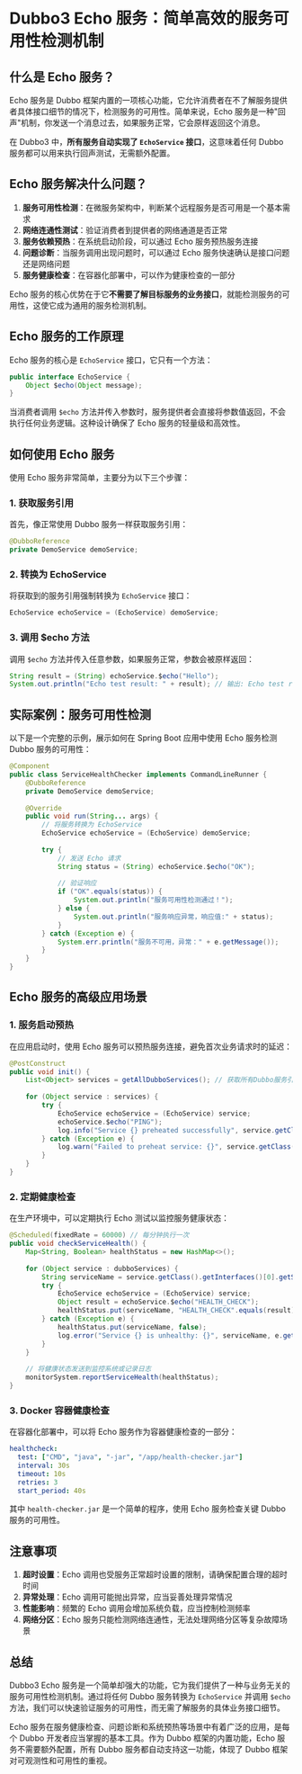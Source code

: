 # Dubbo3 Echo 服务：简单高效的服务可用性检测机制

## 什么是 Echo 服务？

Echo 服务是 Dubbo 框架内置的一项核心功能，它允许消费者在不了解服务提供者具体接口细节的情况下，检测服务的可用性。简单来说，Echo 服务是一种"回声"机制，你发送一个消息过去，如果服务正常，它会原样返回这个消息。

在 Dubbo3 中，**所有服务自动实现了 `EchoService` 接口**，这意味着任何 Dubbo 服务都可以用来执行回声测试，无需额外配置。

## Echo 服务解决什么问题？

1. **服务可用性检测**：在微服务架构中，判断某个远程服务是否可用是一个基本需求
2. **网络连通性测试**：验证消费者到提供者的网络通道是否正常
3. **服务依赖预热**：在系统启动阶段，可以通过 Echo 服务预热服务连接
4. **问题诊断**：当服务调用出现问题时，可以通过 Echo 服务快速确认是接口问题还是网络问题
5. **服务健康检查**：在容器化部署中，可以作为健康检查的一部分

Echo 服务的核心优势在于它**不需要了解目标服务的业务接口**，就能检测服务的可用性，这使它成为通用的服务检测机制。

## Echo 服务的工作原理

Echo 服务的核心是 `EchoService` 接口，它只有一个方法：

```java
public interface EchoService {
    Object $echo(Object message);
}
```

当消费者调用 `$echo` 方法并传入参数时，服务提供者会直接将参数值返回，不会执行任何业务逻辑。这种设计确保了 Echo 服务的轻量级和高效性。

## 如何使用 Echo 服务

使用 Echo 服务非常简单，主要分为以下三个步骤：

### 1. 获取服务引用

首先，像正常使用 Dubbo 服务一样获取服务引用：

```java
@DubboReference
private DemoService demoService;
```

### 2. 转换为 EchoService

将获取到的服务引用强制转换为 `EchoService` 接口：

```java
EchoService echoService = (EchoService) demoService;
```

### 3. 调用 $echo 方法

调用 `$echo` 方法并传入任意参数，如果服务正常，参数会被原样返回：

```java
String result = (String) echoService.$echo("Hello");
System.out.println("Echo test result: " + result); // 输出: Echo test result: Hello
```

## 实际案例：服务可用性检测

以下是一个完整的示例，展示如何在 Spring Boot 应用中使用 Echo 服务检测 Dubbo 服务的可用性：

```java
@Component
public class ServiceHealthChecker implements CommandLineRunner {
    @DubboReference
    private DemoService demoService;
    
    @Override
    public void run(String... args) {
        // 将服务转换为 EchoService
        EchoService echoService = (EchoService) demoService;
        
        try {
            // 发送 Echo 请求
            String status = (String) echoService.$echo("OK");
            
            // 验证响应
            if ("OK".equals(status)) {
                System.out.println("服务可用性检测通过！");
            } else {
                System.out.println("服务响应异常，响应值:" + status);
            }
        } catch (Exception e) {
            System.err.println("服务不可用，异常：" + e.getMessage());
        }
    }
}
```

## Echo 服务的高级应用场景

### 1. 服务启动预热

在应用启动时，使用 Echo 服务可以预热服务连接，避免首次业务请求时的延迟：

```java
@PostConstruct
public void init() {
    List<Object> services = getAllDubboServices(); // 获取所有Dubbo服务引用
    
    for (Object service : services) {
        try {
            EchoService echoService = (EchoService) service;
            echoService.$echo("PING");
            log.info("Service {} preheated successfully", service.getClass().getName());
        } catch (Exception e) {
            log.warn("Failed to preheat service: {}", service.getClass().getName(), e);
        }
    }
}
```

### 2. 定期健康检查

在生产环境中，可以定期执行 Echo 测试以监控服务健康状态：

```java
@Scheduled(fixedRate = 60000) // 每分钟执行一次
public void checkServiceHealth() {
    Map<String, Boolean> healthStatus = new HashMap<>();
    
    for (Object service : dubboServices) {
        String serviceName = service.getClass().getInterfaces()[0].getSimpleName();
        try {
            EchoService echoService = (EchoService) service;
            Object result = echoService.$echo("HEALTH_CHECK");
            healthStatus.put(serviceName, "HEALTH_CHECK".equals(result));
        } catch (Exception e) {
            healthStatus.put(serviceName, false);
            log.error("Service {} is unhealthy: {}", serviceName, e.getMessage());
        }
    }
    
    // 将健康状态发送到监控系统或记录日志
    monitorSystem.reportServiceHealth(healthStatus);
}
```

### 3. Docker 容器健康检查

在容器化部署中，可以将 Echo 服务作为容器健康检查的一部分：

```yaml
healthcheck:
  test: ["CMD", "java", "-jar", "/app/health-checker.jar"]
  interval: 30s
  timeout: 10s
  retries: 3
  start_period: 40s
```

其中 `health-checker.jar` 是一个简单的程序，使用 Echo 服务检查关键 Dubbo 服务的可用性。

## 注意事项

1. **超时设置**：Echo 调用也受服务正常超时设置的限制，请确保配置合理的超时时间
2. **异常处理**：Echo 调用可能抛出异常，应当妥善处理异常情况
3. **性能影响**：频繁的 Echo 调用会增加系统负载，应当控制检测频率
4. **网络分区**：Echo 服务只能检测网络连通性，无法处理网络分区等复杂故障场景

## 总结

Dubbo3 Echo 服务是一个简单却强大的功能，它为我们提供了一种与业务无关的服务可用性检测机制。通过将任何 Dubbo 服务转换为 `EchoService` 并调用 `$echo` 方法，我们可以快速验证服务的可用性，而无需了解服务的具体业务接口细节。

Echo 服务在服务健康检查、问题诊断和系统预热等场景中有着广泛的应用，是每个 Dubbo 开发者应当掌握的基本工具。作为 Dubbo 框架的内置功能，Echo 服务不需要额外配置，所有 Dubbo 服务都自动支持这一功能，体现了 Dubbo 框架对可观测性和可用性的重视。